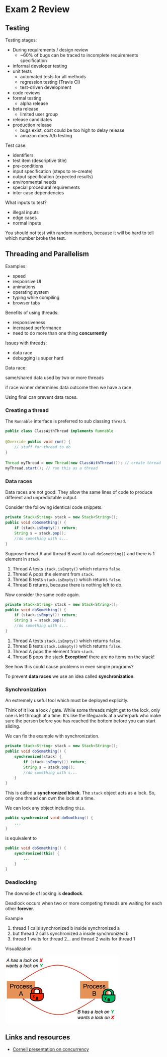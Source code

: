 # Exam 2 Review

## Testing

Testing stages:

- During requirements / design review
  - ~60% of bugs can be traced to incomplete requirements specification
- informal developer testing
- unit tests
	- automated tests for all methods
	- regression testing (Travis CI)
	- test-driven development
- code reviews
- formal testing
  - alpha release
- beta release
  - limited user group
- release candidates
- production release
  - bugs exist, cost could be too high to delay release
  - amazon does A/b testing

Test case:

- identifiers
- test item (descriptive title)
- pre-conditions
- input specification (steps to re-create)
- output specification (expected results)
- environmental needs
- special procedural requirements
- inter case dependencies

What inputs to test?

- illegal inputs
- edge cases
- normal inputs

You should not test with random numbers, because it will be hard to tell which number broke the test.

## Threading and Parallelism

Examples:

- speed
- responsive UI
- animations
- operating system
- typing while compiling
- browser tabs

Benefits of using threads:

- responsiveness
- increased performance
- need to do more than one thing **concurrently**

Issues with threads:

- data race
- debugging is super hard

Data race:

same/shared data used by two or more threads

if race winner determines data outcome then we have a race

Using final can prevent data races.

### Creating a thread

The `Runnable` interface is preferred to sub classing `thread`.

```java
public class ClassWithThread implements Runnable

@Override public void run() {
	// stuff for thread to do
}

Thread myThread = new Thread(new ClassWithThread()); // create thread
myThread.start(); // run this as a thread
```

### Data races

Data races are not good. They allow the same lines of code to produce different and unpredictable output.

Consider the following identical code snippets.

```java
private Stack<String> stack = new Stack<String>();
public void doSomething() {
	if (stack.isEmpty()) return;
	String s = stack.pop();
 	//do something with s...
}
```

Suppose thread A and thread B want to call `doSomething()` and there is 1 element in `stack`.

1. Thread A tests `stack.isEmpty()` which returns `false`.
2. Thread A pops the element from `stack`.
3. Thread B tests `stack.isEmpty()` which returns `false`.
4. Thread B returns, because there is nothing left to do.

Now consider the same code again.

```java
private Stack<String> stack = new Stack<String>();
public void doSomething() {
	if (stack.isEmpty()) return;
	String s = stack.pop();
 	//do something with s...
}
```

1. Thread A tests `stack.isEmpty()` which returns `false`.
2. Thread B tests `stack.isEmpty()` which returns `false`.
3. Thread A pops the element from `stack`.
4. Thread B pops the stack **Exception!** there are no items on the stack!

See how this could cause problems in even simple programs?

To prevent **data races** we use an idea called **synchronization**.

### Synchronization

An extremely useful tool which must be deployed explicitly.

Think of it like a lock / gate. While some threads might get to the lock, only one is let through at a time.
It's like the lifeguards at a waterpark who make sure the person before you has reached the bottom before you can start sliding.

We can fix the example with synchronization.

```java
private Stack<String> stack = new Stack<String>();
public void doSomething() {
	synchronized(stack) {
		if (stack.isEmpty()) return;
		String s = stack.pop();
 		//do something with s...
	}
}
```

This is called a **synchronized block**. The `stack` object acts as a lock. So, only one thread can own the lock at a time.

We can lock any object including `this`.

```java
public synchronized void doSomthing() {
	...
}
```

is equivalent to

```java
public void doSomething() {
	synchronized(this) {
		...
	}
}
```

### Deadlocking

The downside of locking is **deadlock**.

Deadlock occurs when two or more competing threads are waiting for each other **forever**.

Example

1. thread 1 calls synchronized b inside synchronized a
2. but thread 2 calls synchronized a inside synchronized b
3. thread 1 waits for thread 2... and thread 2 waits for thread 1

Visualization

![deadlock visual](2018-11-15-17-32-07.png)

## Links and resources

- [Cornell presentation on concurrency](https://www.cs.cornell.edu/courses/cs2110/2014fa/L25-ConcurrencyII/cs2110fa14Concurrency2-6up.pdf)
